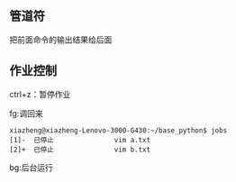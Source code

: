 ## 管道符
把前面命令的输出结果给后面
## 作业控制
ctrl+z：暂停作业

fg:调回来
```
xiazheng@xiazheng-Lenovo-3000-G430:~/base_python$ jobs
[1]-  已停止               vim a.txt
[2]+  已停止               vim b.txt
```
bg:后台运行
